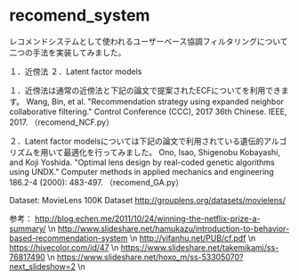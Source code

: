 # recomend_system

レコメンドシステムとして使われるユーザーベース協調フィルタリングについて二つの手法を実装してみました。

１．近傍法
２．Latent factor models

１．近傍法は通常の近傍法と下記の論文で提案されたECFについてを利用できます。
Wang, Bin, et al. "Recommendation strategy using expanded neighbor collaborative filtering." Control Conference (CCC), 2017 36th Chinese. IEEE, 2017.
（recomend_NCF.py）

２．Latent factor modelsについては下記の論文で利用されている遺伝的アルゴリズムを用いて最適化を行ってみました。
Ono, Isao, Shigenobu Kobayashi, and Koji Yoshida. "Optimal lens design by real-coded genetic algorithms using UNDX." Computer methods in applied mechanics and engineering 186.2-4 (2000): 483-497.
（recomend_GA.py）

Dataset: MovieLens 100K Dataset
http://grouplens.org/datasets/movielens/

参考：
http://blog.echen.me/2011/10/24/winning-the-netflix-prize-a-summary/ \n
http://www.slideshare.net/hamukazu/introduction-to-behavior-based-recommendation-system \n
http://yifanhu.net/PUB/cf.pdf \n
https://hivecolor.com/id/47 \n
https://www.slideshare.net/takemikami/ss-76817490 \n
https://www.slideshare.net/hoxo_m/ss-53305070?next_slideshow=2 \n
